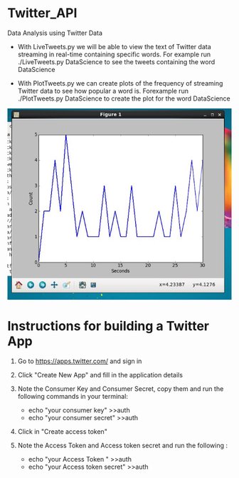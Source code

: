 # Twitter_API 
Data Analysis using Twitter Data

- With LiveTweets.py we will be able to view the text of Twitter data streaming in real-time containing specific words.
For example run ./LiveTweets.py DataScience to see the tweets containing the word DataScience

- With PlotTweets.py we can create plots of the frequency of streaming Twitter data to see how popular a word is.
Forexample run ./PlotTweets.py DataScience to create the plot for the word DataScience

![Tweets per second contating word India](https://github.com/rajsiddarth/Twitter_api/blob/master/images/Plottweets_India.JPG "Tweets per second contating word India")

# Instructions for building a Twitter App

1. Go to https://apps.twitter.com/ and sign in 

2. Click "Create New App" and fill in the application details

3. Note the Consumer Key and Consumer Secret, copy them and run the following commands in your terminal:
    - echo "your consumer key" >>auth
    - echo "your consumer secret" >>auth
 4. Click in "Create access token"
 
 5. Note the Access Token and Access token secret and run the following :
 
    - echo "your  Access Token " >>auth
    - echo "your Access token secret" >>auth
 
